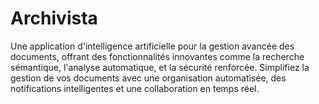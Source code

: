 # Archivista
Une application d'intelligence artificielle pour la gestion avancée des documents, offrant des fonctionnalités innovantes comme la recherche sémantique, l'analyse automatique, et la sécurité renforcée. Simplifiez la gestion de vos documents avec une organisation automatisée, des notifications intelligentes et une collaboration en temps réel.
